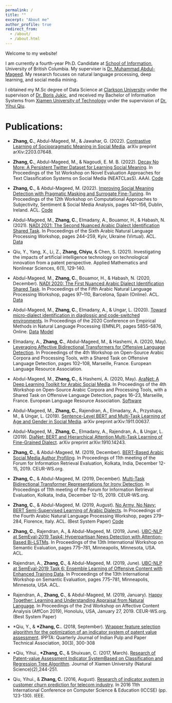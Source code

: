 ```yaml
---
permalink: /
title: ""
excerpt: "About me"
author_profile: true
redirect_from: 
  - /about/
  - /about.html
---
```

Welcome to my website!

I am currently a fourth-year Ph.D. Candidate at [School of Information](https://ischool.ubc.ca/), University of British Columbia. My superviser is [Dr. Muhammad Abdul-Mageed](https://mageed.arts.ubc.ca/). My research focuses on natural language processing, deep learning, and social media mining. 

I obtained my M.Sc degree of Data Science at [Clarkson University](https://www.clarkson.edu/) under the supervison of [Dr. Boris Jukic](https://www.clarkson.edu/people/boris-jukic), and received my Bachelor of Information Systems from [Xiamen University of Technology](http://english.xmut.edu.cn/) under the supervision of [Dr. Yihui Qiu](https://jgxy.xmut.edu.cn/info/1061/4290.htm). 

# Publications:
* **Zhang, C.**, Abdul-Mageed, M., & Jawahar, G. (2022). [Contrastive Learning of Sociopragmatic Meaning in Social Media](https://arxiv.org/abs/2203.07648). arXiv preprint arXiv:2203.07648.

* **Zhang, C.**, Abdul-Mageed, M., & Nagoudi, E. M. B. (2022). [Decay No More: A Persistent Twitter Dataset for Learning Social Meaning](https://arxiv.org/pdf/2204.04611.pdf). In Proceedings of the 1st Workshop on Novel Evaluation Approaches for Text Classification Systems on Social Media (NEATCLasS). AAAI. [Code](https://github.com/chiyuzhang94/PTSM)

* **Zhang, C.**, & Abdul-Mageed, M. (2022). [Improving Social Meaning Detection with Pragmatic Masking and Surrogate Fine-Tuning](https://arxiv.org/abs/2108.00356). IIn Proceedings of the 12th Workshop on Computational Approaches to Subjectivity, Sentiment & Social Media Analysis, pages 141–156, Dublin, Ireland. ACL. [Code](https://github.com/chiyuzhang94/PMLM-SFT)

* Abdul-Mageed, M., **Zhang, C.**, Elmadany, A., Bouamor, H., & Habash, N. (2021). [NADI 2021: The Second Nuanced Arabic Dialect Identification Shared Task](https://aclanthology.org/2021.wanlp-1.28.pdf). In Proceedings of the Sixth Arabic Natural Language Processing Workshop, pages 244–259, Kyiv, Ukraine (Virtual). ACL. [Data](https://github.com/UBC-NLP/nadi)

* Qiu, Y., Yang, X., Li, Z., **Zhang, Chiyu**, & Chen, S. (2021). Investigating the impacts of artificial intelligence technology on technological innovation from a patent perspective. Applied Mathematics and Nonlinear Sciences, 6(1), 129-140.

* Abdul-Mageed, M., **Zhang, C.**, Bouamor, H., & Habash, N. (2020, December). [NADI 2020: The First Nuanced Arabic Dialect Identification Shared Task](https://aclanthology.org/2020.wanlp-1.9.pdf). In Proceedings of the Fifth Arabic Natural Language Processing Workshop, pages 97–110, Barcelona, Spain (Online). ACL. [Data](https://github.com/UBC-NLP/nadi)

* Abdul-Mageed, M., **Zhang, C.**, Elmadany, A., & Ungar, L. (2020). [Toward micro-dialect identification in diaglossic and code-switched environments](https://aclanthology.org/2020.emnlp-main.472/). In Proceedings of the 2020 Conference on Empirical Methods in Natural Language Processing (EMNLP), pages 5855–5876, Online. [Data](https://github.com/UBC-NLP/microdialects) [Model](https://huggingface.co/UBC-NLP/MARBERT)

* Elmadany, A., **Zhang, C.**, Abdul-Mageed, M., & Hashemi, A. (2020, May). [Leveraging Affective Bidirectional Transformers for Offensive Language Detection](https://aclanthology.org/2020.osact-1.17/). In Proceedings of the 4th Workshop on Open-Source Arabic Corpora and Processing Tools, with a Shared Task on Offensive Language Detection, pages 102–108, Marseille, France. European Language Resource Association.

* Abdul-Mageed, M., **Zhang, C.**, & Hashemi, A. (2020, May). [AraNet: A Deep Learning Toolkit for Arabic Social Media](https://aclanthology.org/2020.osact-1.3/?ref=https://githubhelp.com). In Proceedings of the 4th Workshop on Open-Source Arabic Corpora and Processing Tools, with a Shared Task on Offensive Language Detection, pages 16–23, Marseille, France. European Language Resource Association. [Software](https://github.com/UBC-NLP/aranet)

* Abdul-Mageed, M., **Zhang, C.**, Rajendran, A., Elmadany, A., Przystupa, M., & Ungar, L. (2019). [Sentence-Level BERT and Multi-Task Learning of Age and Gender in Social Media](https://arxiv.org/pdf/1911.00637.pdf). arXiv preprint arXiv:1911.00637.

* Abdul-Mageed, M., **Zhang, C.**, Elmadany, A., Rajendran, A., & Ungar, L. (2019). [DiaNet: BERT and Hierarchical Attention Multi-Task Learning of Fine-Grained Dialect](https://arxiv.org/pdf/1910.14243.pdf). arXiv preprint arXiv:1910.14243.

* **Zhang, C.**, & Abdul-Mageed, M. (2019, December). [BERT-Based Arabic Social Media Author Profiling](http://ceur-ws.org/Vol-2517/T2-2.pdf). In Proceedings of 11th meeting of the Forum for Information Retrieval Evaluation, Kolkata, India, December 12-15, 2019. CEUR-WS.org.

* **Zhang, C.**, & Abdul-Mageed, M. (2019, December). [Multi-Task Bidirectional Transformer Representations for Irony Detection](http://ceur-ws.org/Vol-2517/T4-2.pdf). In Proceedings of 11th meeting of the Forum for Information Retrieval Evaluation, Kolkata, India, December 12-15, 2019. CEUR-WS.org.

* **Zhang, C.**, & Abdul-Mageed, M. (2019, August). [No Army, No Navy: BERT Semi-Supervised Learning of Arabic Dialects](https://aclanthology.org/W19-4637.pdf). In Proceedings of the Fourth Arabic Natural Language Processing Workshop, pages 279–284, Florence, Italy. ACL. (Best System Paper) [Code](https://github.com/chiyuzhang94/UBCNLP-MADAR_2019)

* **Zhang, C.**, Rajendran, A., & Abdul-Mageed, M. (2019, June). [UBC-NLP at SemEval-2019 Task4: Hyperpartisan News Detection with Attention-Based Bi-LSTMs](https://aclanthology.org/S19-2136/). In Proceedings of the 13th International Workshop on Semantic Evaluation, pages 775–781, Minneapolis, Minnesota, USA. ACL.

* Rajendran, A., **Zhang, C.**, & Abdul-Mageed, M. (2019, June). [UBC-NLP at SemEval-2019 Task
6: Ensemble Learning of Offensive Content with Enhanced Training Data](https://aclanthology.org/S19-2136/). In Proceedings of the 13th International Workshop on Semantic Evaluation, pages 775–781, Minneapolis, Minnesota, USA. ACL.

* Rajendran, A., **Zhang, C.**, & Abdul-Mageed, M. (2019, January). [Happy Together: Learning and Understanding Appraisal from Natural Language](http://ceur-ws.org/Vol-2328/2_paper_24.pdf). In Proceedings of the 2nd Workshop on Affective Content Analysis (AffCon 2019), Honolulu, USA, January 27, 2019. CEUR-WS.org. (Best System Paper)

* \*Qiu, Y., & **\*Zhang, C.**. (2018, September). [Wrapper feature selection algorithm for the optimization of an indicator system of patent value assessment](https://arxiv.org/pdf/2001.08371.pdf). IPPTA: Quarterly Journal of Indian Pulp and Paper Technical Association, 30(3), 300-308

* \*Qiu, Yihui., **\*Zhang, C.**, & Shuixuan, C. (2017, March). [Research of Patent-value Assessment Indicator SystemBased on Classification and Regression Tree Algorithm](). Journal of Xiamen University (Natural Science)(2),244-251.

* Qiu, Yihui., & **Zhang, C.** (2016, August). [Research of indicator system in customer churn prediction for telecom industry](https://www.researchgate.net/profile/Chiyu-Zhang-4/publication/323686017_Research_of_Indicator_System_in_Customer_Churn_Prediction_for_Telecom_Industry/links/5aa432cf0f7e9badd9a9af22/Research-of-Indicator-System-in-Customer-Churn-Prediction-for-Telecom-Industry.pdf). In 2016 11th International Conference on Computer Science & Education (ICCSE) (pp. 123-130). IEEE.
